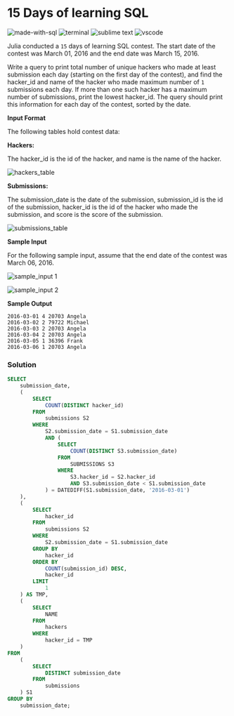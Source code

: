 # 15 Days of learning SQL
![made-with-sql](https://img.shields.io/badge/Made%20with-SQL-007396.svg)
![terminal](https://img.shields.io/badge/Windows%20Terminal-4D4D4D?logo=windows%20terminal&logoColor=white)
![sublime text](https://img.shields.io/badge/sublime_text-%23575757.svg?logo=sublime-text&logoColor=important)
![vscode](https://img.shields.io/badge/Visual_Studio_Code-0078D4?logo=visual%20studio%20code&logoColor=white)

Julia conducted a `15` days of learning SQL contest. The start date of the contest was March 01, 2016 and the end date was March 15, 2016.

Write a query to print total number of unique hackers who made at least  submission each day (starting on the first day of the contest), and find the hacker_id and name of the hacker who made maximum number of `1` submissions each day. If more than one such hacker has a maximum number of submissions, print the lowest hacker_id. The query should print this information for each day of the contest, sorted by the date.

**Input Format**

The following tables hold contest data:

**Hackers:**

The hacker_id is the id of the hacker, and name is the name of the hacker.

![hackers_table](https://s3.amazonaws.com/hr-challenge-images/19597/1458511164-12adec3b8b-ScreenShot2016-03-21at3.26.47AM.png)

**Submissions:**

The submission_date is the date of the submission, submission_id is the id of the submission, hacker_id is the id of the hacker who made the submission, and score is the score of the submission.

![submissions_table](https://s3.amazonaws.com/hr-challenge-images/19597/1458511251-0b534030b9-ScreenShot2016-03-21at3.26.56AM.png)

**Sample Input**

For the following sample input, assume that the end date of the contest was March 06, 2016.

![sample_input 1](https://s3.amazonaws.com/hr-challenge-images/19597/1458511957-814a2c7bf2-ScreenShot2016-03-21at3.27.06AM.png)

![sample_input 2](https://s3.amazonaws.com/hr-challenge-images/19597/1458512015-ff6a708164-ScreenShot2016-03-21at3.27.21AM.png)

**Sample Output**
```
2016-03-01 4 20703 Angela
2016-03-02 2 79722 Michael
2016-03-03 2 20703 Angela
2016-03-04 2 20703 Angela
2016-03-05 1 36396 Frank
2016-03-06 1 20703 Angela
```

### Solution
```sql
SELECT
    submission_date,
    (
        SELECT
            COUNT(DISTINCT hacker_id)
        FROM
            submissions S2
        WHERE
            S2.submission_date = S1.submission_date
            AND (
                SELECT
                    COUNT(DISTINCT S3.submission_date)
                FROM
                    SUBMISSIONS S3
                WHERE
                    S3.hacker_id = S2.hacker_id
                    AND S3.submission_date < S1.submission_date
            ) = DATEDIFF(S1.submission_date, '2016-03-01')
    ),
    (
        SELECT
            hacker_id
        FROM
            submissions S2
        WHERE
            S2.submission_date = S1.submission_date
        GROUP BY
            hacker_id
        ORDER BY
            COUNT(submission_id) DESC,
            hacker_id
        LIMIT
            1
    ) AS TMP,
    (
        SELECT
            NAME
        FROM
            hackers
        WHERE
            hacker_id = TMP
    )
FROM
    (
        SELECT
            DISTINCT submission_date
        FROM
            submissions
    ) S1
GROUP BY
    submission_date;
```